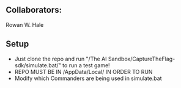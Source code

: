 Collaborators: 
---
  Rowan W. Hale


 
Setup
---

- Just clone the repo and run "/The AI Sandbox/CaptureTheFlag-sdk/simulate.bat/" to run a test game!
- REPO MUST BE IN /AppData/Local/ IN ORDER TO RUN
- Modify which Commanders are being used in simulate.bat
